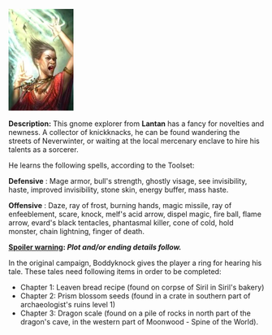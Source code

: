 ![1685387815574](image/BoddyknockGlinckle/1685387815574.png)

**Description:** This gnome explorer from **Lantan** has a fancy for novelties and newness. A collector of knickknacks, he can be found wandering the streets of Neverwinter, or waiting at the local mercenary enclave to hire his talents as a sorcerer.

He learns the following spells, according to the Toolset:

 **Defensive** : Mage armor, bull's strength, ghostly visage, see invisibility, haste, improved invisibility, stone skin, energy buffer, mass haste.

 **Offensive** : Daze, ray of frost, burning hands, magic missile, ray of enfeeblement, scare, knock, melf's acid arrow, dispel magic, fire ball, flame arrow, evard's black tentacles, phantasmal killer, cone of cold, hold monster, chain lightning, finger of death.

**[Spoiler warning](http://en.wikipedia.org/wiki/Spoiler_warning): *Plot and/or ending details follow.***

In the original campaign, Boddyknock gives the player a ring for hearing his tale. These tales need following items in order to be completed:

* Chapter 1: Leaven bread recipe (found on corpse of Siril in Siril's bakery)
* Chapter 2: Prism blossom seeds (found in a crate in southern part of archaeologist's ruins level 1)
* Chapter 3: Dragon scale (found on a pile of rocks in north part of the dragon's cave, in the western part of Moonwood - Spine of the World).
